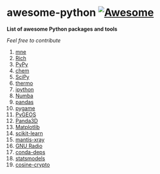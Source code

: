 # awesome-python [![Awesome](https://cdn.rawgit.com/sindresorhus/awesome/d7305f38d29fed78fa85652e3a63e154dd8e8829/media/badge.svg)](https://github.com/Mentors4EDU/awesome-python)
**List of awesome Python packages and tools**

*Feel free to contribute*

1. [mne](https://mne.tools/)
2. [Rich](https://pypi.org/project/rich/)
3. [PyPy](https://www.pypy.org/)
4. [chem](https://pypi.org/project/chem/)
5. [SciPy](https://scipy.org/)
6. [thermo](https://pypi.org/project/thermo/)
7. [ipython](https://pypi.org/project/ipython/)
8. [Numba](https://numba.pydata.org/)
9. [pandas](https://pypi.org/project/pandas/)
10. [pygame](https://github.com/pygame/pygame/releases/tag/2.0.0)
10. [PyGEOS](https://pygeos.readthedocs.io/)
11. [Panda3D](https://www.panda3d.org/)
12. [Matplotlib](https://matplotlib.org/)
13. [scikit-learn](https://scikit-learn.org/stable/)
14. [mantis-xray](https://spectromicroscopy.com/)
15. [GNU Radio](https://github.com/gnuradio/gnuradio)
16. [conda-deps](https://pypi.org/project/conda-deps/)
17. [statsmodels](https://pypi.org/project/statsmodels/)
18. [cosine-crypto](https://cosine-documentation.readthedocs.io/en/latest/)
